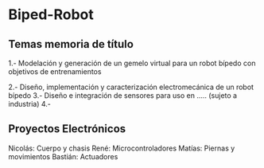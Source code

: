 # Biped-Robot
## Temas memoria de título
1.- Modelación y generación de un gemelo virtual para un robot bípedo con objetivos de entrenamientos

2.- Diseño, implementación y caracterización electromecánica de un robot bípedo
3.- Diseño e integración de sensores para uso en ..... (sujeto a industria)
4.- 
## Proyectos Electrónicos
Nicolás: Cuerpo y chasis
René: Microcontroladores
Matías: Piernas y movimientos
Bastián: Actuadores
